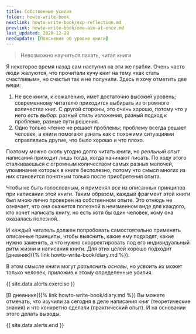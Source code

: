 ```yaml
---
title: Собственные усилия
folder: howto-write-book
nextlink: howto-write-book/exp-reflection.md
prevlink: howto-write-book/one-aim-at-once.md
last_updated: 2020-12-20
needupdate: [Пояснение об уровне книги]
---
```


> Невозможно научиться пахать, читая книги

Я некоторое время назад сам наступил на эти же грабли.  Очень часто
люди жалуются, что прочитали кучу книг на тему «как стать счастливым»,
но счастья так и не получили.  Здесь я хочу отметить две вещи:
1. Не все книги, к сожалению, имет достаточно высокий уровень;
   современному читателю приходится выбирать из огромного количества
   книг.  С другой стороны, это очень хорошо, потому что у него *есть
   выбор*: разный стиль изложения, разный подход к проблеме, разные
   пути решения.
2. Одно только чтение не решает проблемы; проблему всегда решает
   человек, а книги помогают узнать как с похожими ситуациями
   справлялись другие, что было хорошо и что плохо.

Поэтому можно сколь угодно долго читать книги, но *реальный опыт*
написания приходит лишь тогда, когда начинают писать.  По ходу этого
сталкиваешься с огромным количеством самых разных мелочей, упоминание
которых в книге бесполезно, потому что смысл многих из них становится
понятным только после приобретения опыта.

Чтобы не быть голословным, я применял *все* из описанных принципов при
написании этой книги.  Таким образом, каждый фрагмент этой книги был
мною лично проверен на собственном опыте.  Это отнюдь не означает, что
она окажется полезной в неизменном виде для каждого, кто хочет
написать книгу, но есть хотя бы один человек, кому она оказалась
полезной.

И каждый читатель должен попробовать самостоятельно применять
описанные принципы, чтобы выяснить, какие ему подходят, какие нужно
заменить, а что нужно скорректировать под его индивидуальный ритм
жизни и написания книги.  Для этих целей хорошо подходит [дневник]({%
link howto-write-book/diary.md %}).

В этом смысле книги могут *разъяснить основы*, но *усвоить их* может
только человек, приложив к этому определенные усилия.

{{ site.data.alerts.exercise }}

[В дневнике]({% link howto-write-book/diary.md %}) Вы можете отмечать,
что изучили за сегодня в деле написания книг (теоретические знания) и
что конкретно сделали (практический опыт).  И на основании этого
делать выводы.

{{ site.data.alerts.end }}
